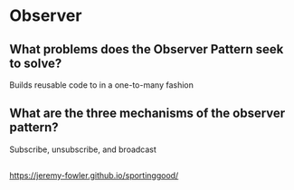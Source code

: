 # Observer

## What problems does the Observer Pattern seek to solve?

Builds reusable code to in a one-to-many fashion

## What are the three mechanisms of the observer pattern?

Subscribe, unsubscribe, and broadcast

## 

https://jeremy-fowler.github.io/sportinggood/